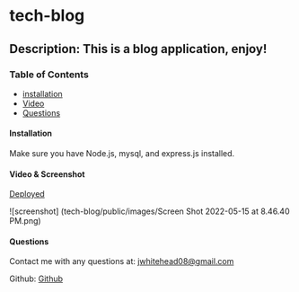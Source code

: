 # tech-blog

## Description: This is a blog application, enjoy!

### Table of Contents
* [installation](#installation)
* [Video](#Video)
* [Questions](#Questions)


#### Installation
Make sure you have Node.js, mysql, and express.js installed.

#### Video & Screenshot
[Deployed](https://sleepy-shelf-58268.herokuapp.com/)

![screenshot] (tech-blog/public/images/Screen Shot 2022-05-15 at 8.46.40 PM.png)

#### Questions
Contact me with any questions at: jwhitehead08@gmail.com

Github: 
[Github](https://github.com/jwhitehead08@gmail.com)
